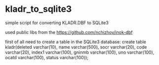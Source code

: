 # kladr_to_sqlite3
simple script for converting KLADR.DBF to SQLite3

used public libs from the https://github.com/nchizhov/inok-dbf

first of all need to create a table in the SQLite3 database:
create table kladr(deleted varchar(10), name varchar(500), socr varchar(20), code  varchar(20), index1 varchar(100), gninmb varchar(100), uno varchar(100), ocatd  varchar(100), status varchar(100));



